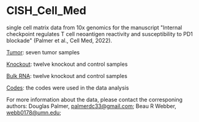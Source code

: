 # CISH_Cell_Med
single cell matrix data from 10x genomics for the manuscript "Internal checkpoint regulates T cell neoantigen reactivity and susceptibility to PD1 blockade" (Palmer et al., Cell Med, 2022).

[Tumor](Tumor): seven tumor samples

[Knockout](Knockout): twelve knockout and control samples

[Bulk RNA](bulk_RNA): twelve knockout and control samples

[Codes](codes): the codes were used in the data analysis

For more information about the data, please contact the corresponing authors: 
Douglas Palmer, palmerdc33@gmail.com; 
Beau R Webber, webb0178@umn.edu; 

